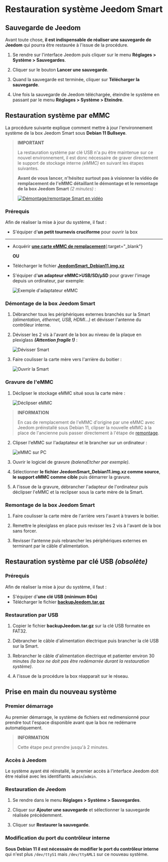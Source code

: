 # Restauration système Jeedom Smart

## Sauvegarde de Jeedom

Avant toute chose, **il est indispensable de réaliser une sauvegarde de Jeedom** qui pourra être restaurée à l'issue de la procédure.

1. Se rendre sur l'interface Jeedom puis cliquer sur le menu **Réglages > Système > Sauvegardes**.

2. Cliquer sur le bouton **Lancer une sauvegarde**.

3. Quand la sauvegarde est terminée, cliquer sur **Télécharger la sauvegarde**.

4. Une fois la sauvegarde de Jeedom téléchargée, éteindre le système en passant par le menu **Réglages > Système > Eteindre**.

## Restauration système par eMMC

La procédure suivante explique comment mettre à jour l'environnement système de la box Jeedom Smart sous **Debian 11 Bullseye**.

>**IMPORTANT**
>
>La restauration système par clé USB n'a pu être maintenue sur ce nouvel environnement, il est donc nécessaire de graver directement le support de stockage interne *(eMMC)* en suivant les étapes suivantes.
>
>**Avant de vous lancer, n'hésitez surtout pas à visionner la vidéo de remplacement de l'eMMC  détaillant le démontage et le remontage de la box Jeedom Smart** *(2 minutes)* :
>
>[![Démontage/remontage Smart en vidéo](https://img.youtube.com/vi/lUhtP687s2E/hqdefault.jpg)](https://youtu.be/lUhtP687s2E)

### Prérequis

Afin de réaliser la mise à jour du système, il faut :

- S'équiper d'**un petit tournevis cruciforme** pour ouvrir la box
---
- Acquérir [**une carte eMMC de remplacement**](https://www.domadoo.fr/fr/controleurs-adaptateurs/5539-jeedom-carte-memoire-emmc-16go-de-remplacement-pour-jeedom-smart.html){:target="_blank"}

	**OU**

- Télécharger le fichier [**JeedomSmart_Debian11.img.xz**](https://images.jeedom.com/smart/JeedomSmart_Debian11.img.xz)
- S'équiper d'**un adapteur eMMC>USB/SD/µSD** pour graver l'image depuis un ordinateur, par exemple:

	![Exemple d'adaptateur eMMC](./images/emmc_adapter.jpg)

### Démontage de la box Jeedom Smart

1. Débrancher tous les périphériques externes branchés sur la Smart *(alimentation, éthernet, USB, HDMI...)* et dévisser l'antenne du contrôleur interne.

2. Dévisser les 2 vis à l'avant de la box au niveau de la plaque en plexiglass ***(Attention fragile !)***  :

	 ![Dévisser Smart](./images/smart_unscrew.jpg)

3. Faire coulisser la carte mère vers l'arrière du boitier :

	 ![Ouvrir la Smart](./images/smart_open.jpg)

### Gravure de l'eMMC

1. Déclipser le stockage eMMC situé sous la carte mère :

	 ![Déclipser eMMC](./images/smart_emmc.jpg)

>**INFORMATION**
>
>En cas de remplacement de l'eMMC d'origine par une eMMC avec Jeedom préinstallé sous Debian 11, clipser la nouvelle eMMC à la place de l'ancienne puis passer directement à l'étape de [remontage](#remontage-de-la-box-jeedom-smart).

2. Clipser l'eMMC sur l'adaptateur et le brancher sur un ordinateur :

	 ![eMMC sur PC](./images/emmc_to_pc.jpg)

3. Ouvrir le logiciel de gravure *(balenaEtcher par exemple)*.

4. Sélectionner **le fichier JeedomSmart_Debian11.img.xz comme source**, **le support eMMC comme cible** puis démarrer la gravure.

5. A l'issue de la gravure, débrancher l'adapteur de l'ordinateur puis déclipser l'eMMC et la reclipser sous la carte mère de la Smart.

### Remontage de la box Jeedom Smart

1. Faire coulisser la carte mère de l'arrière vers l'avant à travers le boitier.

2. Remettre le plexiglass en place puis revisser les 2 vis à l'avant de la box sans forcer.

3. Revisser l'antenne puis rebrancher les périphériques externes en terminant par le câble d'alimentation.

## Restauration système par clé USB *(obsolète)*

### Prérequis

Afin de réaliser la mise à jour du système, il faut :

- S'équiper d'**une clé USB (minimum 8Go)**
- Télécharger le fichier [**backupJeedom.tar.gz**](https://images.jeedom.com/smart/backupJeedom.tar.gz)

### Restauration par USB

1. Copier le fichier **backupJeedom.tar.gz** sur la clé USB formatée en FAT32.

2. Débrancher le câble d'alimentation électrique puis brancher la clé USB sur la Smart.

3. Rebrancher le câble d'alimentation électrique et patienter environ 30 minutes *(la box ne doit pas être redémarrée durant la restauration système)*.

4. A l'issue de la procédure la box réapparait sur le réseau.

## Prise en main du nouveau système

### Premier démarrage

Au premier démarrage, le système de fichiers est redimensionné pour prendre tout l'espace disponible avant que la box ne redémarre automatiquement.

>**INFORMATION**
>
>Cette étape peut prendre jusqu'à 2 minutes.

### Accès à Jeedom

Le système ayant été réinstallé, le premier accès à l'interface Jeedom doit être réalisé avec les identifiants `admin`/`admin`.

### Restauration de Jeedom

1. Se rendre dans le menu **Réglages > Système > Sauvegardes**.

2. Cliquer sur **Ajouter une sauvegarde** et sélectionner la sauvegarde réalisée précédemment.

3. Cliquer sur **Restaurer la sauvegarde**.

### Modification du port du contrôleur interne

**Sous Debian 11 il est nécessaire de modifier le port du contrôleur interne** qui n'est plus `/dev/ttyS1` mais `/dev/ttyAML1` sur ce nouveau système.
